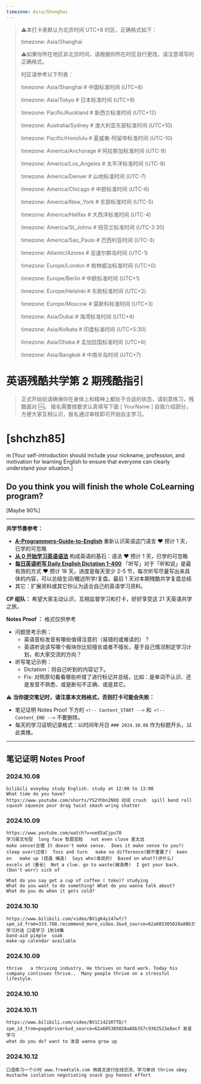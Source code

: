 ```yaml
---
timezone: Asia/Shanghai
---
```


> ⚠️本打卡表默认为北京时间 UTC+8 时区，正确格式如下：
>
> timezone: Asia/Shanghai
>
> ⚠️如果你所在地区非北京时间，请根据你所在时区自行更改，请注意填写的正确格式。
>
> 时区请参考以下列表：
>
> timezone: Asia/Shanghai # 中国标准时间 (UTC+8)
>
> timezone: Asia/Tokyo # 日本标准时间 (UTC+9)
>
> timezone: Pacific/Auckland # 新西兰标准时间 (UTC+12)
>
> timezone: Australia/Sydney # 澳大利亚东部标准时间 (UTC+10)
>
> timezone: Pacific/Honolulu # 夏威夷-阿留申标准时间 (UTC-10)
>
> timezone: America/Anchorage # 阿拉斯加标准时间 (UTC-9)
>
> timezone: America/Los_Angeles # 太平洋标准时间 (UTC-8)
>
> timezone: America/Denver # 山地标准时间 (UTC-7)
>
> timezone: America/Chicago # 中部标准时间 (UTC-6)
>
> timezone: America/New_York # 东部标准时间 (UTC-5)
>
> timezone: America/Halifax # 大西洋标准时间 (UTC-4)
>
> timezone: America/St_Johns # 纽芬兰标准时间 (UTC-3:30)
>
> timezone: America/Sao_Paulo # 巴西利亚时间 (UTC-3)
>
> timezone: Atlantic/Azores # 亚速尔群岛时间 (UTC-1)
>
> timezone: Europe/London # 格林威治标准时间 (UTC+0)
>
> timezone: Europe/Berlin # 中欧标准时间 (UTC+1)
>
> timezone: Europe/Helsinki # 东欧标准时间 (UTC+2)
>
> timezone: Europe/Moscow # 莫斯科标准时间 (UTC+3)
>
> timezone: Asia/Dubai # 海湾标准时间 (UTC+4)
>
> timezone: Asia/Kolkata # 印度标准时间 (UTC+5:30)
>
> timezone: Asia/Dhaka # 孟加拉国标准时间 (UTC+6)
>
> timezone: Asia/Bangkok # 中南半岛时间 (UTC+7)



# 英语残酷共学第 2 期残酷指引

> 正式开始前请确保你在身体上和精神上都处于合适的状态，请刻意练习，残酷面对 🆒。 报名需要按要求认真填写下面 [ YourName ] 自我介绍部分，方便大家互相认识，报名通过审核即可开始自主学习。

# [shchzh85]

m
[Your self-introduction should include your nickname, profession, and motivation for learning English to ensure that everyone can clearly understand your situation.]

## Do you think you will finish the whole CoLearning program?

[Maybe 90%]

---

**共学节奏参考：**

- [**A-Programmers-Guide-to-English**](https://github.com/yujiangshui/A-Programmers-Guide-to-English) 重新认识英语这门语言 ❤️ 预计 1 天，已学的可忽略
- [**从 0 开始学习英语语法**](https://hzpt-inet-club.github.io/english-note/) 构成英语的基石：语法 ❤️ 预计 1 天，已学的可忽略
- [**每日英语听写 Daily English Dictation 1-400**](https://www.bilibili.com/video/BV1U7411a7xG?p=3&vd_source=bc0666711d2280c24d54945ab9c11146) 「听写」对于「听和说」是最有效的方式 ❤️ 预计 18 天，进度是每天至少 2-5 节，每次听写尽量写出来具体的内容，可以总结生词/概述所学/复盘。最后 1 天对本期残酷共学复盘总结
- 其它：扩展资料或其它你认为适合自己的英语学习资料。

**CP 组队：**  希望大家主动认识，互相监督学习和打卡，好好享受这 21 天英语共学之旅。

**Notes Proof ：** 格式仅供参考

- 问题思考示例：
  - 英语音标发音有哪些值得注意的（易错的或难读的）？
  - 英语听说读写哪个板块你比较擅长或者不擅长，基于自己情况制定学习计划，和大家交流的方向？
- 听写笔记示例：
  - Dictation：将自己听到的内容记下。
  - Fix: 对照原句看看哪些听错了进行标记并总结，比如：是单词不认识、还是发音不熟悉、或是断句不正确、或是其它。

⚠️ **当你提交笔记时，请注意本文档格式，否则打卡可能会失败：**

- 笔记证明 Notes Proof 下方的 `<!-- Content_START -->` 和` <!-- Content_END -->` 不要删除。
- 每天的学习证明记录格式：以时间年月日 `### 2024.10.08` 作为标题开头，以此类推。

---

## 笔记证明 Notes Proof

<!-- Content_START --> 

### 2024.10.08
	bilibili eveyday study English. study at 12:00 to 13:00
	What time do you have?
	https://www.youtube.com/shorts/YS2Yhbn2NXQ 动词 crush  spill bend roll squash squeeze pour drag twist smash wring shatter
	

### 2024.10.09
	https://www.youtube.com/watch?v=oe85aCjpu70 
	学习英文句型  long face 愁眉苦脸   not even close 差太远  
	make sense(合理 It doesn't make sense.  Does it make sense to you?)
	sleep over(过夜)  Toss and turn   make no difference(都不重要了)  keen on   make up (捏造 编造)  Says who(谁说的)  Based on what?(评什么) 
	excels at（善长） Not a clue. go to waste(被浪费)  I got your back.(Don't worr) sick of 

	What do you say get a cup of coffee ( toke)? studying
	What do you want to do something? What do you wanna talk about?
	What do you do when it gets cold?
### 2024.10.10
	https://www.bilibili.com/video/BV1gK4y147wf/?spm_id_from=333.788.recommend_more_video.3&vd_source=62a605305028a88b357c9362523e8acf 学习对话 口语学习 1到10集
	band-aid pimple  soak 
	make-up calendar available 
	
### 2024.10.09
	thrive 	 a thriving industry. He thrives on hard work. Today his company continues thrive..  Many people thrive on a stressful lifestyle.


### 2024.10.10

### 2024.10.11
	https://www.bilibili.com/video/BV1C1421R7TD/?spm_id_from=pageDriver&vd_source=62a605305028a88b357c9362523e8acf 发音学习
	what do you do? want to 发音 wanna grow up
	
### 2024.10.12
	口语练习一个小时 www.free4talk.com 用英文进行在线交流，学习单词 thrive obey mustache isolation negotiating snack guy honest effort


<!-- Content_END -->